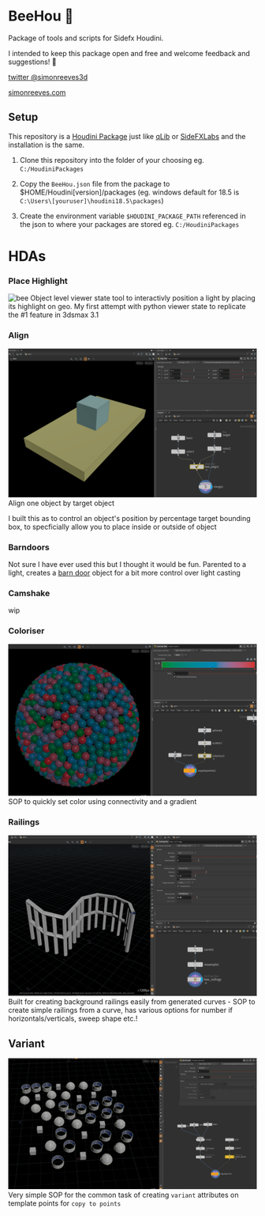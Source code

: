 # BeeHou 🐝

Package of tools and scripts for Sidefx Houdini.

I intended to keep this package open and free and welcome feedback and suggestions! 🥂

[twitter @simonreeves3d](https://twitter.com/simonreeves3d)

[simonreeves.com](http://www.simonreeves.com)

## Setup
This repository is a [Houdini Package](https://www.sidefx.com/docs/houdini/ref/plugins.html) just like [qLib](https://github.com/qLab/qLib) or [SideFXLabs](https://github.com/sideeffects/SideFXLabs) and the installation is the same.


1. Clone this repository into the folder of your choosing eg. `C:/HoudiniPackages`

2. Copy the `BeeHou.json` file from the package to $HOME/Houdini[version]/packages (eg. windows default for 18.5 is `C:\Users\[youruser]\houdini18.5\packages`)

3. Create the environment variable `$HOUDINI_PACKAGE_PATH` referenced in the json to where your packages are stored eg. `C:/HoudiniPackages` 



# HDAs

### Place Highlight
![bee](docs/media/placehighlight.gif)
Object level viewer state tool to interactivly position a light by placing its highlight on geo.
My first attempt with python viewer state to replicate the #1 feature in 3dsmax 3.1


### Align
![bee](docs/media/bee_align2.0.0.gif)
Align one object by target object

I built this as to control an object's position by percentage target bounding box, to specficially allow you to place inside or outside of object


### Barndoors
Not sure I have ever used this but I thought it would be fun.
Parented to a light, creates a [barn door](https://en.wikipedia.org/wiki/Stage_lighting_accessories#Barn_doors) object for a bit more control over light casting

### Camshake
wip

### Coloriser
![bee](docs/media/coloriser.png)
SOP to quickly set color using connectivity and a gradient

### Railings
![bee](docs/media/railings.png)
Built for creating background railings easily from generated curves - SOP to create simple railings from a curve, has various options for number if horizontals/verticals, sweep shape etc.!

## Variant
![bee](docs/media/variant.png)
Very simple SOP for the common task of creating `variant` attributes on template points for `copy to points`
